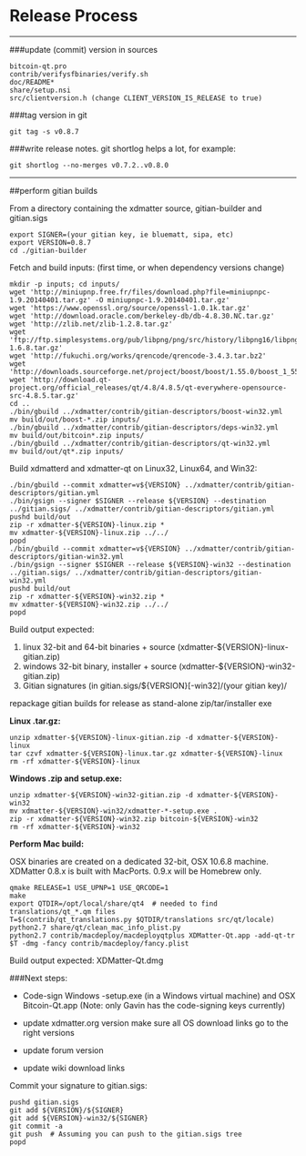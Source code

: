 Release Process
====================

* * *

###update (commit) version in sources


	bitcoin-qt.pro
	contrib/verifysfbinaries/verify.sh
	doc/README*
	share/setup.nsi
	src/clientversion.h (change CLIENT_VERSION_IS_RELEASE to true)

###tag version in git

	git tag -s v0.8.7

###write release notes. git shortlog helps a lot, for example:

	git shortlog --no-merges v0.7.2..v0.8.0

* * *

##perform gitian builds

 From a directory containing the xdmatter source, gitian-builder and gitian.sigs
  
	export SIGNER=(your gitian key, ie bluematt, sipa, etc)
	export VERSION=0.8.7
	cd ./gitian-builder

 Fetch and build inputs: (first time, or when dependency versions change)

	mkdir -p inputs; cd inputs/
	wget 'http://miniupnp.free.fr/files/download.php?file=miniupnpc-1.9.20140401.tar.gz' -O miniupnpc-1.9.20140401.tar.gz'
	wget 'https://www.openssl.org/source/openssl-1.0.1k.tar.gz'
	wget 'http://download.oracle.com/berkeley-db/db-4.8.30.NC.tar.gz'
	wget 'http://zlib.net/zlib-1.2.8.tar.gz'
	wget 'ftp://ftp.simplesystems.org/pub/libpng/png/src/history/libpng16/libpng-1.6.8.tar.gz'
	wget 'http://fukuchi.org/works/qrencode/qrencode-3.4.3.tar.bz2'
	wget 'http://downloads.sourceforge.net/project/boost/boost/1.55.0/boost_1_55_0.tar.bz2'
	wget 'http://download.qt-project.org/official_releases/qt/4.8/4.8.5/qt-everywhere-opensource-src-4.8.5.tar.gz'
	cd ..
	./bin/gbuild ../xdmatter/contrib/gitian-descriptors/boost-win32.yml
	mv build/out/boost-*.zip inputs/
	./bin/gbuild ../xdmatter/contrib/gitian-descriptors/deps-win32.yml
	mv build/out/bitcoin*.zip inputs/
	./bin/gbuild ../xdmatter/contrib/gitian-descriptors/qt-win32.yml
	mv build/out/qt*.zip inputs/

 Build xdmatterd and xdmatter-qt on Linux32, Linux64, and Win32:
  
	./bin/gbuild --commit xdmatter=v${VERSION} ../xdmatter/contrib/gitian-descriptors/gitian.yml
	./bin/gsign --signer $SIGNER --release ${VERSION} --destination ../gitian.sigs/ ../xdmatter/contrib/gitian-descriptors/gitian.yml
	pushd build/out
	zip -r xdmatter-${VERSION}-linux.zip *
	mv xdmatter-${VERSION}-linux.zip ../../
	popd
	./bin/gbuild --commit xdmatter=v${VERSION} ../xdmatter/contrib/gitian-descriptors/gitian-win32.yml
	./bin/gsign --signer $SIGNER --release ${VERSION}-win32 --destination ../gitian.sigs/ ../xdmatter/contrib/gitian-descriptors/gitian-win32.yml
	pushd build/out
	zip -r xdmatter-${VERSION}-win32.zip *
	mv xdmatter-${VERSION}-win32.zip ../../
	popd

  Build output expected:

  1. linux 32-bit and 64-bit binaries + source (xdmatter-${VERSION}-linux-gitian.zip)
  2. windows 32-bit binary, installer + source (xdmatter-${VERSION}-win32-gitian.zip)
  3. Gitian signatures (in gitian.sigs/${VERSION}[-win32]/(your gitian key)/

repackage gitian builds for release as stand-alone zip/tar/installer exe

**Linux .tar.gz:**

	unzip xdmatter-${VERSION}-linux-gitian.zip -d xdmatter-${VERSION}-linux
	tar czvf xdmatter-${VERSION}-linux.tar.gz xdmatter-${VERSION}-linux
	rm -rf xdmatter-${VERSION}-linux

**Windows .zip and setup.exe:**

	unzip xdmatter-${VERSION}-win32-gitian.zip -d xdmatter-${VERSION}-win32
	mv xdmatter-${VERSION}-win32/xdmatter-*-setup.exe .
	zip -r xdmatter-${VERSION}-win32.zip bitcoin-${VERSION}-win32
	rm -rf xdmatter-${VERSION}-win32

**Perform Mac build:**

  OSX binaries are created on a dedicated 32-bit, OSX 10.6.8 machine.
  XDMatter 0.8.x is built with MacPorts.  0.9.x will be Homebrew only.

	qmake RELEASE=1 USE_UPNP=1 USE_QRCODE=1
	make
	export QTDIR=/opt/local/share/qt4  # needed to find translations/qt_*.qm files
	T=$(contrib/qt_translations.py $QTDIR/translations src/qt/locale)
	python2.7 share/qt/clean_mac_info_plist.py
	python2.7 contrib/macdeploy/macdeployqtplus XDMatter-Qt.app -add-qt-tr $T -dmg -fancy contrib/macdeploy/fancy.plist

 Build output expected: XDMatter-Qt.dmg

###Next steps:

* Code-sign Windows -setup.exe (in a Windows virtual machine) and
  OSX Bitcoin-Qt.app (Note: only Gavin has the code-signing keys currently)

* update xdmatter.org version
  make sure all OS download links go to the right versions

* update forum version

* update wiki download links

Commit your signature to gitian.sigs:

	pushd gitian.sigs
	git add ${VERSION}/${SIGNER}
	git add ${VERSION}-win32/${SIGNER}
	git commit -a
	git push  # Assuming you can push to the gitian.sigs tree
	popd

